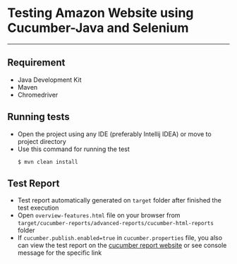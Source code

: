 # Testing Amazon Website using Cucumber-Java and Selenium
---

## Requirement
* Java Development Kit
* Maven
* Chromedriver

## Running tests
* Open the project using any IDE (preferably Intellij IDEA) or move to project directory
* Use this command for running the test
    ```
    $ mvn clean install
    ```

## Test Report
* Test report automatically generated on `target` folder after finished the test execution
* Open `overview-features.html` file on your browser from `target/cucumber-reports/advanced-reports/cucumber-html-reports` folder
* If `cucumber.publish.enabled=true` in `cucumber.properties` file, you also can view the test report on the [cucumber report website](https://reports.cucumber.io) or see console message for the specific link
